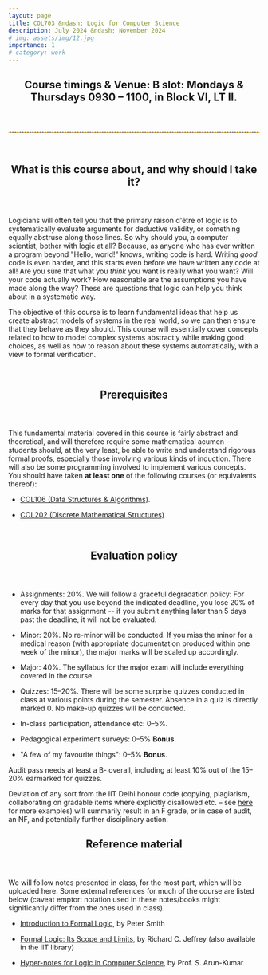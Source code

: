 ```yaml
---
layout: page
title: COL703 &ndash; Logic for Computer Science
description: July 2024 &ndash; November 2024
# img: assets/img/12.jpg
importance: 1
# category: work
---
```


<header>
	<h2><strong>Course timings &amp; Venue:</strong> <p style="display:inline">B slot: Mondays &amp; Thursdays 0930 &ndash; 1100, in Block VI, LT II.</p></h2>
</header>

<hr style="border: 1px dashed; color: orange" />

<!-- <strong>
		If you want to but cannot register (perhaps because you do not fulfil the system-required prerequisites, which are different from the ones <a href="#prereq">here</a>), please fill out a General Request on the portal and mention me as the course coordinator. I will approve your request and the admin will eventually register you for the course.
</strong>

<hr style="border: 1px dashed; color: orange" /> -->

<br>

<header>
    <h2> <strong>What is this course about, and why should I take it?</strong> </h2>
</header>

<p>Logicians will often tell you that the primary raison d'être of logic is to systematically evaluate arguments for deductive validity, or something equally abstruse along those lines. So why should you, a computer scientist, bother with logic at all? Because, as anyone who has ever written a program beyond "Hello, world!" knows, writing code is hard. Writing <em>good</em> code is even harder, and this starts even before we have written any code at all! Are you sure that what you <em>think</em> you want is really what you want? Will your code actually work? How reasonable are the assumptions you have made along the way? These are questions that logic can help you think about in a systematic way.</p>

<p>The objective of this course is to learn fundamental ideas that help us create abstract models of systems in the real world, so we can then ensure that they behave as they should. This course will essentially cover concepts related to how to model complex systems abstractly while making good choices, as well as how to reason about these systems automatically, with a view to formal verification.
</p>

<br>

<header>
    <h2 id="prereq"><strong> Prerequisites </strong></h2>
</header>
<p> This fundamental material covered in this course is fairly abstract and theoretical, and will therefore require some mathematical acumen -- students should, at the very least, be able to write and understand rigorous formal proofs, especially those involving various kinds of induction. There will also be some programming involved to implement various concepts. You should have taken <strong>at least one</strong> of the following courses (or equivalents thereof):
<ul>
		<li><p><a href="https://www.cse.iitd.ac.in/cse/newcurriculum-contents/newcourses.html#COL106" target="_blank">COL106 (Data Structures & Algorithms)</a>.</p></li>
    <li><p><a href="https://www.cse.iitd.ac.in/cse/newcurriculum-contents/newcourses.html#COL202" target="_blank">COL202 (Discrete Mathematical Structures)</a></p></li>
</ul>
</p>

<br>

<header>
		<h2><strong> Evaluation policy </strong></h2>
</header>
<p>
	<ul>
			<li><p>Assignments: 20%. We will follow a graceful degradation policy: For every day that you use beyond the indicated deadline, you lose 20% of marks for that assignment -- if you submit anything later than 5 days past the deadline, it will not be evaluated.</p></li>
			<li><p>Minor: 20%. No re-minor will be conducted. If you miss the minor for a medical reason (with appropriate documentation produced within one week of the minor), the major marks will be scaled up accordingly.</p></li> 
			<li><p>Major: 40%. The syllabus for the major exam will include everything covered in the course.</p></li>
			<li><p>Quizzes: 15&ndash;20%. There will be some surprise quizzes conducted in class at various points during the semester. Absence in a quiz is directly marked 0. No make-up quizzes will be conducted.</p></li>
			<li><p>In-class participation, attendance etc: 0&ndash;5%.</p></li>
			<li><p>Pedagogical experiment surveys: 0&ndash;5% <strong>Bonus</strong>.</p></li>
			<li><p>"A few of my favourite things": 0&ndash;5% <strong>Bonus</strong>.</p></li>
	</ul>
</p>

<p>Audit pass needs at least a B- overall, including at least 10% out of the 15&ndash;20% earmarked for quizzes.</p>
	
<p>Deviation of any sort from the IIT Delhi honour code (copying, plagiarism, collaborating on gradable items where explicitly disallowed etc. &ndash; see <a href="https://t.ly/jACWG" target="_blank">here</a> for more examples) will summarily result in an F grade, or in case of audit, an NF, and potentially further disciplinary action.</p>

<header>
	<h2><strong> Reference material </strong></h2>
</header>
<p>
	We will follow notes presented in class, for the most part, which will be uploaded here. Some external references for much of the course are listed below (caveat emptor: notation used in these notes/books might significantly differ from the ones used in class).
</p>
	<ul> 
		<li><p><a href="https://www.logicmatters.net/ifl/" target="_blank">Introduction to Formal Logic</a>, by Peter Smith</p></li>
		<li><p><a href="https://archive.org/details/formallogicitssc0000jeff_d0z0/" target="_blank">Formal Logic: Its Scope and Limits</a>, by Richard C. Jeffrey (also available in the IIT library)</p></li>
		<li><p><a href="https://www.cse.iitd.ac.in/~sak/courses/ilcs/2020-21/ilcs.pdf" target="_blank">Hyper-notes for Logic in Computer Science</a>, by Prof. S. Arun-Kumar</p></li>
	</ul>


<!-- <header>
    <h2><strong> Lecture Notes &amp; Reference Material </strong></h2>
</header>
<div class="table-responsive">
<table class="table table-sm table-bordered">
  <thead class="thead-dark">
    <tr>
      <th>Date</th>
      <th>Slides</th>
      <th>References (if any)</th>
    </tr>
  </thead>
  <tbody>
    <tr>
      <td>24 July, 2023</td>
      <td><p><a href="../../assets/pdf/lecnotes/col876-diw23/lec1.pdf" target="_blank">Lecture 1</a></p></td>
      <td></td>
    </tr>
    <tr>
      <td>27 July, 2023</td>
      <td><p><a href="../../assets/pdf/lecnotes/col876-diw23/lec2.pdf" target="_blank">Lecture 2</a></p></td>
      <td><p><a href="../../assets/pdf/lecnotes/col876-diw23/ref/normsub.pdf" target="_blank">Normalization and subterm property</a></p></td>
    </tr>
		<tr>
			<td>3 August, 2023</td>
			<td><p><a href="../../assets/pdf/lecnotes/col876-diw23/lec3.pdf" target="_blank">Lecture 3</a></p></td>
			<td><p><a href="../../assets/pdf/lecnotes/col876-diw23/ref/quiz1-with-answers.pdf" target="_blank">Quiz 1 (with solutions)</a></p></td>
		</tr>
		<tr>
			<td>7 August, 2023</td>
			<td><p><a href="../../assets/pdf/lecnotes/col876-diw23/lec4.pdf" target="_blank">Lecture 4</a></p></td>
			<td></td>
		</tr>
		<tr>
			<td>10 August, 2023</td>
			<td><p><a href="../../assets/pdf/lecnotes/col876-diw23/lec5.pdf" target="_blank">Lecture 5</a></p></td>
			<td><p><a href="../../assets/pdf/lecnotes/col876-diw23/ref/appliedpi.pdf" target="_blank">Notes on the applied-pi calculus</a></p></td>
		</tr>
		<tr>
			<td>14 August, 2023</td>
			<td><p><a href="../../assets/pdf/lecnotes/col876-diw23/lec6.pdf" target="_blank">Lecture 6</a></p></td>
			<td></td>
		</tr>
		<tr>
			<td>17 August, 2023</td>
			<td><p><a href="../../assets/pdf/lecnotes/col876-diw23/lec7.pdf" target="_blank">Lecture 7</a></p></td>
			<td><p><a href="../../assets/pdf/lecnotes/col876-diw23/ref/newns.pv" target="_blank">ProVerif code</a></p></td>
		</tr>
		<tr>
			<td>21 August, 2023</td>
			<td><p>Applied-pi Calculus Review</p></td>
			<td></td>
		</tr>
		<tr>
			<td>24 August, 2023</td>
			<td><p>ProVerif Review</p></td>
			<td></td>
		</tr>
		<tr>
			<td>28 August, 2023</td>
			<td><p>Review &amp; discussion</p></td>
			<td></td>
		</tr>
		<tr>
			<td>31 August, 2023</td>
			<td><p>Lecture 8, Undecidability of the secrecy problem</p></td>
			<td><p><a href="../../assets/pdf/lecnotes/col876-diw23/ref/undec-2count.pdf" target="_blank">Notes</a></p></td>
		</tr>
		<tr>
			<td>4 September, 2023</td>
			<td><p>Assignment 1 Review</p></td>
			<td></td>
		</tr>
		<tr>
			<td>18 September, 2023</td>
			<td><p><a href="../../assets/pdf/lecnotes/col876-diw23/lec9.pdf" target="_blank">Lecture 9</a></p></td>
			<td></td>
		</tr>
		<tr>
			<td>25 September, 2023</td>
			<td><p>More about multiset rewriting and Tamarin</p></td>
			<td><p><a href="../../assets/pdf/lecnotes/col876-diw23/ref/try.spthy" target="_blank">Tamarin Code</a></p></td>
		</tr>
		<tr>
			<td>28 September, 2023</td>
			<td><p>Some more Tamarin</p></td>
			<td><p><a href="../../assets/pdf/lecnotes/col876-diw23/ref/ns-toy.spthy" target="_blank">Tamarin Code</a></p></td>
		</tr>
		<tr>
			<td>9 October, 2023</td>
			<td><p><a href="../../assets/pdf/lecnotes/col876-diw23/lec10.pdf" target="_blank">Lecture 10</a>, Constraint satisfaction</p></td>
			<td></td>
		</tr>
		<tr>
			<td>12 October, 2023</td>
			<td><p>Guest lecture by Mr. Karl Normann, Ericsson Research</p></td>
			<td></td>
		</tr>
		<tr>
			<td>16 October, 2023</td>
			<td><p><a href="../../assets/pdf/lecnotes/col876-diw23/lec11.pdf" target="_blank">Lecture 11</a>, Computational soundness (part 1)</p></td>
			<td></td>
		</tr>
		<tr>
			<td>19 October, 2023</td>
			<td><p><a href="../../assets/pdf/lecnotes/col876-diw23/lec12.pdf" target="_blank">Lecture 12</a>, Computational soundness (part 2)</p></td>
			<td><p><a href="../../assets/pdf/lecnotes/col876-diw23/ref/comp-sound.pdf" target="_blank">Original paper</a></p></td>
		</tr>
  </tbody>
</table>
</div>


<br> -->
